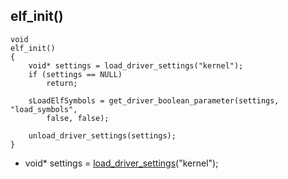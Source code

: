 ##

## elf_init()

```
void
elf_init()
{
	void* settings = load_driver_settings("kernel");
	if (settings == NULL)
		return;

	sLoadElfSymbols = get_driver_boolean_parameter(settings, "load_symbols",
		false, false);

	unload_driver_settings(settings);
}
```

* void* settings = [load_driver_settings](/boot/loader/load_driver_settings.md#load_driver_settings)("kernel");
